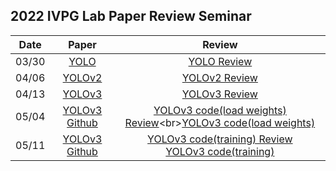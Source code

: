 ## 2022 IVPG Lab Paper Review Seminar

|Date|Paper|Review|
|:--:|:--:|:--:|
|03/30|[YOLO](https://pjreddie.com/media/files/papers/yolo_1.pdf)|[YOLO Review](https://github.com/yunjeong-chang/2022_IVPGLab_PaperReview/blob/main/PaperReview/YOLO(03.30).pdf)|
|04/06|[YOLOv2](https://pjreddie.com/media/files/papers/YOLO9000.pdf)|[YOLOv2 Review](https://github.com/yunjeong-chang/2022_IVPGLab_PaperReview/blob/main/PaperReview/YOLOv2(04.06).pdf)|
|04/13|[YOLOv3](https://pjreddie.com/media/files/papers/YOLOv3.pdf)|[YOLOv3 Review](https://github.com/yunjeong-chang/2022_PaperReview/blob/main/PaperReview/YOLOv3(04.13).pdf)|
|05/04|[YOLOv3 Github](https://github.com/pythonlessons/TensorFlow-2.x-YOLOv3)|[YOLOv3 code(load weights) Review](https://github.com/yunjeong-chang/2022_PaperReview/blob/main/PaperReview/YOLOv3_code(05.04).pdf)<br>[YOLOv3 code(load weights)](https://github.com/yunjeong-chang/2022_PaperReview/blob/main/code/YOLOv3(0504).ipynb)|
|05/11|[YOLOv3 Github](https://github.com/pythonlessons/TensorFlow-2.x-YOLOv3)|[YOLOv3 code(training) Review]()<br>[YOLOv3 code(training)]()|

